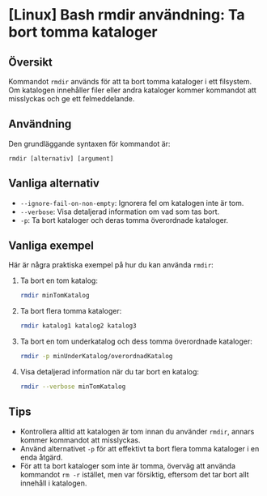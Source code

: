 # [Linux] Bash rmdir användning: Ta bort tomma kataloger

## Översikt
Kommandot `rmdir` används för att ta bort tomma kataloger i ett filsystem. Om katalogen innehåller filer eller andra kataloger kommer kommandot att misslyckas och ge ett felmeddelande.

## Användning
Den grundläggande syntaxen för kommandot är:

```
rmdir [alternativ] [argument]
```

## Vanliga alternativ
- `--ignore-fail-on-non-empty`: Ignorera fel om katalogen inte är tom.
- `--verbose`: Visa detaljerad information om vad som tas bort.
- `-p`: Ta bort kataloger och deras tomma överordnade kataloger.

## Vanliga exempel
Här är några praktiska exempel på hur du kan använda `rmdir`:

1. Ta bort en tom katalog:
   ```bash
   rmdir minTomKatalog
   ```

2. Ta bort flera tomma kataloger:
   ```bash
   rmdir katalog1 katalog2 katalog3
   ```

3. Ta bort en tom underkatalog och dess tomma överordnade kataloger:
   ```bash
   rmdir -p minUnderKatalog/overordnadKatalog
   ```

4. Visa detaljerad information när du tar bort en katalog:
   ```bash
   rmdir --verbose minTomKatalog
   ```

## Tips
- Kontrollera alltid att katalogen är tom innan du använder `rmdir`, annars kommer kommandot att misslyckas.
- Använd alternativet `-p` för att effektivt ta bort flera tomma kataloger i en enda åtgärd.
- För att ta bort kataloger som inte är tomma, överväg att använda kommandot `rm -r` istället, men var försiktig, eftersom det tar bort allt innehåll i katalogen.